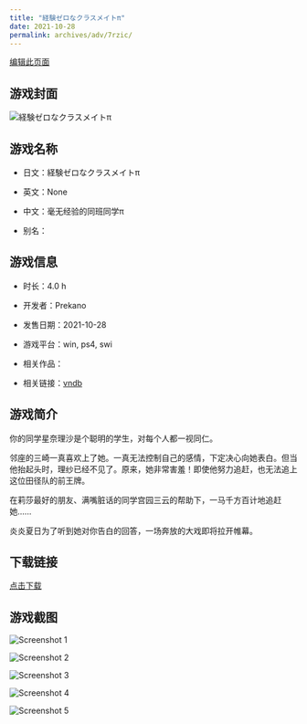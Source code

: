 ```yaml
---
title: "経験ゼロなクラスメイトπ"
date: 2021-10-28
permalink: archives/adv/7rzic/
---
```

[编辑此页面](https://github.com/ACG-3/ADV3-source/blob/main/source/_posts/%E7%B5%8C%E9%A8%93%E3%82%BC%E3%83%AD%E3%81%AA%E3%82%AF%E3%83%A9%E3%82%B9%E3%83%A1%E3%82%A4%E3%83%88%CF%80.md)

## 游戏封面

![経験ゼロなクラスメイトπ](https://pan.timero.xyz/d/onedrive/img_lib_001/%E7%B5%8C%E9%A8%93%E3%82%BC%E3%83%AD%E3%81%AA%E3%82%AF%E3%83%A9%E3%82%B9%E3%83%A1%E3%82%A4%E3%83%88%CF%80_cover.avif)


## 游戏名称

- 日文：経験ゼロなクラスメイトπ
- 英文：None
- 中文：毫无经验的同班同学π

- 别名：


## 游戏信息

- 时长：4.0 h
- 开发者：Prekano
- 发售日期：2021-10-28
- 游戏平台：win, ps4, swi
- 相关作品：

- 相关链接：[vndb](https://vndb.org/v31471)


## 游戏简介

你的同学星奈理沙是个聪明的学生，对每个人都一视同仁。

邻座的三崎一真喜欢上了她。一真无法控制自己的感情，下定决心向她表白。但当他抬起头时，理纱已经不见了。原来，她非常害羞！即使他努力追赶，也无法追上这位田径队的前王牌。

在莉莎最好的朋友、满嘴脏话的同学宫园三云的帮助下，一马千方百计地追赶她......

炎炎夏日为了听到她对你告白的回答，一场奔放的大戏即将拉开帷幕。




## 下载链接

[点击下载](https://pan.timero.xyz/onedrive/adv_lib_001/%E7%B5%8C%E9%A8%93%E3%82%BC%E3%83%AD%E3%81%AA%E3%82%AF%E3%83%A9%E3%82%B9%E3%83%A1%E3%82%A4%E3%83%88%CF%80)


## 游戏截图


![Screenshot 1](https://pan.timero.xyz/d/onedrive/img_lib_001/%E7%B5%8C%E9%A8%93%E3%82%BC%E3%83%AD%E3%81%AA%E3%82%AF%E3%83%A9%E3%82%B9%E3%83%A1%E3%82%A4%E3%83%88%CF%80_Screenshot_1.avif)

![Screenshot 2](https://pan.timero.xyz/d/onedrive/img_lib_001/%E7%B5%8C%E9%A8%93%E3%82%BC%E3%83%AD%E3%81%AA%E3%82%AF%E3%83%A9%E3%82%B9%E3%83%A1%E3%82%A4%E3%83%88%CF%80_Screenshot_2.avif)

![Screenshot 3](https://pan.timero.xyz/d/onedrive/img_lib_001/%E7%B5%8C%E9%A8%93%E3%82%BC%E3%83%AD%E3%81%AA%E3%82%AF%E3%83%A9%E3%82%B9%E3%83%A1%E3%82%A4%E3%83%88%CF%80_Screenshot_3.avif)

![Screenshot 4](https://pan.timero.xyz/d/onedrive/img_lib_001/%E7%B5%8C%E9%A8%93%E3%82%BC%E3%83%AD%E3%81%AA%E3%82%AF%E3%83%A9%E3%82%B9%E3%83%A1%E3%82%A4%E3%83%88%CF%80_Screenshot_4.avif)

![Screenshot 5](https://pan.timero.xyz/d/onedrive/img_lib_001/%E7%B5%8C%E9%A8%93%E3%82%BC%E3%83%AD%E3%81%AA%E3%82%AF%E3%83%A9%E3%82%B9%E3%83%A1%E3%82%A4%E3%83%88%CF%80_Screenshot_5.avif)

